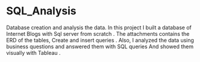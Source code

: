 # SQL_Analysis
Database creation and analysis the data.
In this project I built a database of Internet Blogs with Sql server from scratch .
The attachments contains the ERD of the tables, Create and insert queries .
Also, I analyzed the data using business questions and answered them with SQL queries
And showed them visually with Tableau .
